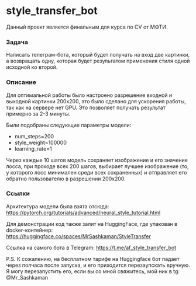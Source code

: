 # style_transfer_bot

Данный проект является финальным для курса по CV от МФТИ.

### Задача
Написать телеграм-бота, который будет получать на вход две картинки, а возвращать одну, которая будет результатом применения стиля одной исходной ко второй.

### Описание

Для оптимальной работы было настроено разрешение входной и выходной картинки 200x200, это было сделано для ускорения работы, так как на сервере нет GPU. Это позволяет получать результат примерно за 2-3 минуты.

Были подобраны следующие параметры модели:
- num_steps=200
- style_weight=100000
- learning_rate=1

Через каждые 10 шагов модель сохраняет изображение и его значение лосса, при проходе всех 200 шагов, выбирает лучшее изображение (то, у которого лосс минимален среди всех сохраненных) и отправляет его обратно пользователю в разрешении 200x200.

### Ссылки

Архитектура модели была взята отсюда:
 https://pytorch.org/tutorials/advanced/neural_style_tutorial.html

Для демонстрации код также залит на HuggingFace, где упакован в docker-контейнер:
 https://huggingface.co/spaces/MrSashkaman/StyleTransfer

Ссылка на самого бота в Telegram:
 https://t.me/af_style_transfer_bot
 
 P.S. К сожалению, на бесплатном тарифе на Huggingface бот падает через полчаса после запуска, и его приходится перезаупскать вручную. Я могу перезапустить его, если вы со мной свяжитесь, мой ник в tg: @Mr_Sashkaman 








